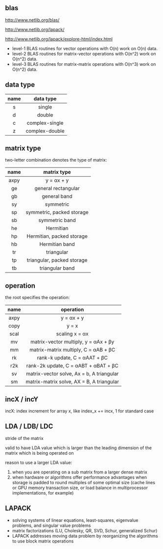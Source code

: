 ## blas
http://www.netlib.org/blas/

http://www.netlib.org/lapack/

http://www.netlib.org/lapack/explore-html/index.html


 * level-1 BLAS routines for vector operations with O(n) work on O(n) data.
 * level-2 BLAS routines for matrix-vector operations with O(n^2) work on O(n^2) data.
 * level-3 BLAS routines for matrix-matrix operations with O(n^3) work on O(n^2) data.

## data type

| name        | data type   | 
| :----:    | :-----:  |
| s  | single  |
| d  | double  |
| c  | complex-single  |
| z  | complex-double  |


## matrix type
two-letter combination denotes the type of matrix:

| name        | matrix type   | 
| :----:    | :-----:  |
| axpy     |    y = αx + y |
| ge  | general rectangular |
| gb  | general band |
| sy  | symmetric |
| sp  | symmetric, packed storage |
| sb  | symmetric band |
| he  | Hermitian |
| hp  | Hermitian, packed storage |
| hb  | Hermitian band |
| tr  | triangular |
| tp  | triangular, packed storage |
| tb  | triangular band |

## operation
the root specifies the operation:

| name        | operation   | 
| :----:    | :-----:  |
| axpy     |    y = αx + y |
| copy     |    y = x |
| scal   |      scaling x = αx |
| mv       |    matrix-vector multiply, y = αAx + βy |
| mm        |   matrix-matrix multiply, C = αAB + βC |
| rk       |    rank-k update, C = αAAT + βC |
| r2k      |    rank-2k update, C = αABT + αBAT + βC |
| sv       |    matrix-vector solve, Ax = b, A triangular |
| sm       |    matrix-matrix solve, AX = B, A triangular |

## incX / incY
incX: index increment for array x, like index_x += incx, 1 for standard case

## LDA / LDB/ LDC
stride of the matrix

valid to have LDA value which is larger than the leading dimension of the matrix which is being operated on

reason to use a larger LDA value:

1. when you are operating on a sub matrix from a larger dense matrix
2. when hardware or algorithms offer performance advantages when storage is padded to round multiples of some optimal size (cache lines or GPU memory transaction size, or load balance in multiprocessor implementations, for example) 

## LAPACK
 * solving systems of linear equations, least-squares, eigenvalue problems, and singular value problems
 * matrix factorizations (LU, Cholesky, QR, SVD, Schur, generalized Schur)
 * LAPACK addresses moving data problem by reorganizing the algorithms to use block matrix operations